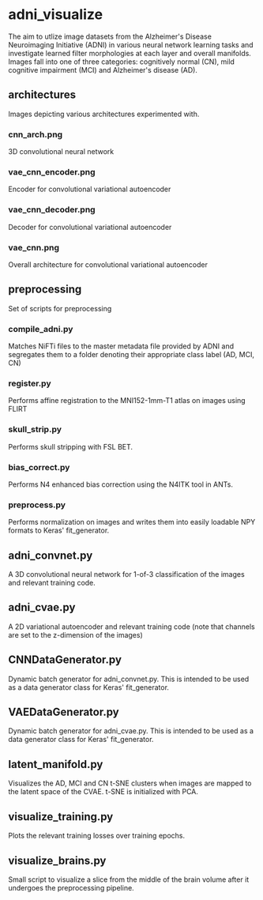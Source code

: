 # adni_visualize

The aim to utlize image datasets from the Alzheimer's Disease Neuroimaging Initiative (ADNI) in various neural network learning tasks and investigate learned filter morphologies at each layer and overall manifolds. Images fall into one of three categories: cognitively normal (CN), mild cognitive impairment (MCI) and Alzheimer's disease (AD).

## architectures
Images depicting various architectures experimented with.
### cnn_arch.png
3D convolutional neural network
### vae_cnn_encoder.png
Encoder for convolutional variational autoencoder
### vae_cnn_decoder.png
Decoder for convolutional variational autoencoder
### vae_cnn.png
Overall architecture for convolutional variational autoencoder


## preprocessing
Set of scripts for preprocessing 
### compile_adni.py
Matches NiFTi files to the master metadata file provided by ADNI and segregates them to a folder denoting their appropriate class label (AD, MCI, CN)
### register.py
Performs affine registration to the MNI152-1mm-T1 atlas on images using FLIRT
### skull_strip.py
Performs skull stripping with FSL BET.
### bias_correct.py
Performs N4 enhanced bias correction using the N4ITK tool in ANTs.
### preprocess.py
Performs normalization on images and writes them into easily loadable NPY formats to Keras' fit_generator.

## adni_convnet.py
A 3D convolutional neural network for 1-of-3 classification of the images and relevant training code.

## adni_cvae.py
A 2D variational autoencoder and relevant training code (note that channels are set to the z-dimension of the images)

## CNNDataGenerator.py
Dynamic batch generator for adni_convnet.py. This is intended to be used as a data generator class for Keras' fit_generator.

## VAEDataGenerator.py
Dynamic batch generator for adni_cvae.py. This is intended to be used as a data generator class for Keras' fit_generator.

## latent_manifold.py
Visualizes the AD, MCI and CN t-SNE clusters when images are mapped to the latent space of the CVAE. t-SNE is initialized with PCA.

## visualize_training.py
Plots the relevant training losses over training epochs.

## visualize_brains.py
Small script to visualize a slice from the middle of the brain volume after it undergoes the preprocessing pipeline.
	
